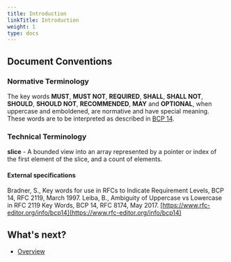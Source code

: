 ```yaml
---
title: Introduction
linkTitle: Introduction
weight: 1
type: docs
---
```


## Document Conventions

### Normative Terminology

The key words **MUST**, **MUST NOT**, **REQUIRED**, **SHALL**, **SHALL NOT**, **SHOULD**, **SHOULD NOT**, **RECOMMENDED**, **MAY** and **OPTIONAL**, 
when uppercase and emboldened, are normative and have special meaning.
These words are to be interpreted as described in [BCP 14](#bcp-14).

### Technical Terminology

**slice** - A bounded view into an array represented by a pointer or index of the first element of the slice, and a count of elements.


#### External specifications
<a name="bcp-14">Bradner, S., Key words for use in RFCs to Indicate Requirement Levels, BCP 14, RFC 2119, March 1997. 
Leiba, B., Ambiguity of Uppercase vs Lowercase in RFC 2119 Key Words, BCP 14, RFC 8174, May 2017. 
[https://www.rfc-editor.org/info/bcp14](https://www.rfc-editor.org/info/bcp14)</a>

## What's next?

- [Overview](../001_overview)

